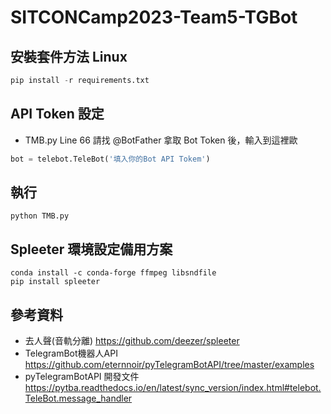 # SITCONCamp2023-Team5-TGBot

## 安裝套件方法 Linux

```python
pip install -r requirements.txt 
```
## API Token 設定
- TMB.py Line 66
請找 @BotFather 拿取 Bot Token 後，輸入到這裡歐
```python
bot = telebot.TeleBot('填入你的Bot API Tokem')
```
## 執行
```
python TMB.py
```
## Spleeter 環境設定備用方案
```
conda install -c conda-forge ffmpeg libsndfile
pip install spleeter
```
## 參考資料

- 去人聲(音軌分離) https://github.com/deezer/spleeter
- TelegramBot機器人API https://github.com/eternnoir/pyTelegramBotAPI/tree/master/examples
- pyTelegramBotAPI 開發文件 https://pytba.readthedocs.io/en/latest/sync_version/index.html#telebot.TeleBot.message_handler
